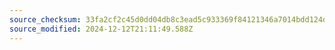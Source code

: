 ```yaml
---
source_checksum: 33fa2cf2c45d0dd04db8c3ead5c933369f84121346a7014bdd124da9549187a6
source_modified: 2024-12-12T21:11:49.588Z
---
```


